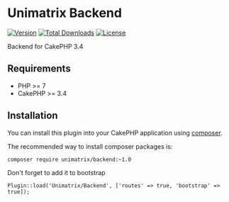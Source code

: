# Unimatrix Backend

[![Version](https://img.shields.io/packagist/v/unimatrix/backend.svg?style=flat-square)](https://packagist.org/packages/unimatrix/backend)
[![Total Downloads](https://img.shields.io/packagist/dt/unimatrix/backend.svg?style=flat-square)](https://packagist.org/packages/unimatrix/backend/stats)
[![License](https://img.shields.io/badge/license-MIT-blue.svg)](https://raw.githubusercontent.com/unimatrix/backend/master/LICENSE)

Backend for CakePHP 3.4

## Requirements
* PHP >= 7
* CakePHP >= 3.4

## Installation

You can install this plugin into your CakePHP application using [composer](http://getcomposer.org).

The recommended way to install composer packages is:

```
composer require unimatrix/backend:~1.0
```

Don't forget to add it to bootstrap
```
Plugin::load('Unimatrix/Backend', ['routes' => true, 'bootstrap' => true]);
```
